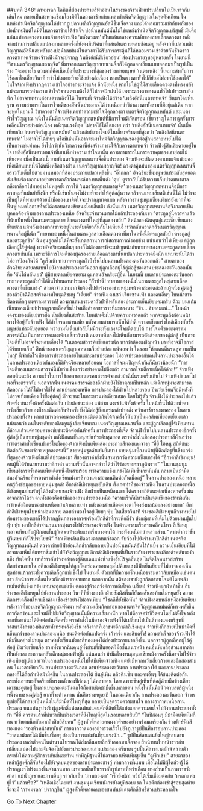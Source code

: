 ##บทที่ 348: ภาพมรดก
โลหิตที่ส่องประกายสีฟ้าอ่อนในร่างของจ้าวเฟิงแปรเปลี่ยนไปเป็นราวกับเส้นไหม กลายเป็นสะพานเชื่อมโยงมิติในดวงตาซ้ายกับแหล่งกำเนิดจิตวิญญาณในจุดตันเถียน
ในแหล่งกำเนิดจิตวิญญาณได้ปรากฏเปลวเพลิงวิญญาณอัสนีขึ้นเจือจาง และได้หลอมรวมเข้ากับพลังของบ่อน้ำเหมันต์ในมิติในดวงตาซ้ายได้สำเร็จ
บ่อน้ำเหมันต์นั้นไม่ใช่แหล่งกำเนิดจิตวิญญาณบริสุทธิ์ มันคือแก่นแท้ของดวงตาเทพเจ้าของจ้าวเฟิง ‘พลังดวงตา’ เป็นแก่นกลางความลับของสายเลือดดวงตา หลังจากผ่านการเปลี่ยนแปลงมาหลายครั้งก็ยังคงมีปริศนาที่แสนอันตรายหลบซ่อนอยู่
หลังจากที่เปลวเพลิงวิญญาณอัสนีและพลังของบ่อน้ำเหมันต์ในดวงตาได้รับการกระตุ้นก็ได้หลอมรวมเข้าด้วยกันชั่วคราว
ดวงตาเทพเจ้าของจ้าวเฟิงมักจะปรากฏ ‘เพลิงอัสนีสีเขียวอ่อน’ ส่องประกายวูบอยู่หลายครั้ง
ในยามนี้ ‘วิชาเนตรวิญญาณผลาญจิต’ ที่มาจากเนตรวิญญาณหนานจื่อก็ได้ถูกลอกเลียนแบบออกมาเป็นรูปเป็นร่าง
“จะอย่างไร ดวงตาก็คือเนื้อเยื่อที่เปราะบางที่สุดของร่างกายมนุษย์ ‘เนตรเพลิง’ นี้เหมาะสมกับการใช้ออกในเสี้ยววินาที ทว่าไม่เหมาะที่จะใช้อย่างต่อเนื่อง หากเป็นดวงตาทั่วไปก็ย่อมไม่อาจใช้ออกได้”
ในใจจ้าวเฟิงปรากฏความเข้าใจอย่างกระจ่างแจ้ง
อีกนัยหนึ่ง หากไม่ใช่ผู้ที่มีสายเลือดดวงตาที่ทรงพลัง แม้จะสามารถทำความเข้าใจวิชาเนตรเพลิงได้ก็ไม่อาจฝึกฝนได้
เพราะดวงตาของคนทั่วไปเปราะบางยิ่งนัก ไม่อาจทนทานต่อเนตรเพลิงนี้ได้
ในยามนี้
จ้าวเฟิงได้สร้าง ‘เพลิงอัสนีเนตรเทพเจ้า’ ขึ้นมาโดยพื้นฐาน ความสามารถในการโจมตีของมันนั้นประมาณได้ว่าเหนือกว่าวิชาดวงตาทั้งสามที่มีอยู่แต่เดิม
หากจะพูดในยามนี้
วิชาดวงตาที่จ้าวเฟิงเคยทำความเข้าใจมีคุกลวงตา เนตรจิตวิญญาณเหมันต์ และเนตรหัวใจวิญญาณ
หนึ่งในนั้นคือเนตรจิตวิญญาณเหมันต์ที่มีการโจมตีกัดกร่อน เชี่ยวชาญในการฉุดรั้งการเคลื่อนไหวอย่างต่อเนื่อง พลังรุนแรงที่สุด ไม่อาจใช้ได้โดยง่าย
ทว่า ‘เพลิงอัสนีเนตรเทพเจ้า’ นั้นเมื่อเทียบกับ ‘เนตรจิตวิญญาณเหมันต์’ แล้วกลับมีแรงโจมตีในเสี้ยวพริบตาที่สูงกว่า
‘เพลิงอัสนีเนตรเทพเจ้า’ ไม่อาจใช้ได้ง่ายๆ หรือมิเช่นนั้นอาจจะเผาไหม้จิตวิญญาณของคู่ต่อสู้จนสลายหายไปได้ เป็นการเข่นฆ่าคน ยิ่งไปกว่านั้นวิชาดวงตานี้ยังสร้างภาระให้กับดวงตาเทพเจ้า
จ้าวเฟิงรู้สึกเสียดายอยู่ในใจ
เพลิงอัสนีเนตรเทพเจ้าที่เขาเพิ่งทำความเข้าใจมานั้น ความสามารถในการควบคุมของเขาย่อมไม่เพียงพอ
เมื่อเป็นเช่นนี้ ยามที่เนตรวิญญาณหนานจื่อขึ้นประลอง จ้าวเฟิงจะเปิดดวงตาเทพเจ้าเพ่งมองเพื่อเลียนแบบให้ได้หนึ่งหรือสองส่วน
เนตรวิญญาณผลาญจิต!
ดวงตาคู่หม่นของเนตรวิญญาณหนานจื่อราวกับเต็มไปด้วยม่านหมอกที่ส่องประกายเปลวเพลิงขึ้น
“อ๊ากกก”
อัจฉริยะขั้นมนุษย์แท้ระดับสุดยอดส่งเสียงร้องออกมาอย่างหวาดกลัวก่อนจะล้มลงบนพื้นดัง 'ตุบ' ดูราวกับได้รับความเจ็บปวดมหาศาล กลิ้งเกลือกไปมาอย่างไม่หยุดยั้ง
การใช้ ‘เนตรวิญญาณผลาญจิต’ ของเนตรวิญญาณหนานจื่อมีการควบคุมที่แม่นยำยิ่งนัก หรือมิเช่นนั้นคงไม่ง่ายที่จะทำให้คู่ต่อสู้หวาดกลัวจนแทบเสียสติเช่นนี้ได้
ไม่ว่าจะเป็นผู้ใดที่พ่ายแพ้ด้วยน้ำมือของเขาจิตใจจะปรากฏบาดแผล หลังจากงานชุมนุมเซียนมังกรยังยากที่จะฟื้นฟู หมดโอกาสที่จะได้ครอบครองชัยชนะโดยสิ้นเชิง
ดังนั้นแล้ว เนตรวิญญาณหนานจื่อจึงกลายเป็นบุคคลต้องห้ามของลานประลองเหนือ อัจฉริยะจำนวนมากไม่กล้าประลองกับเขา
“ตระกูลอู๋นี้ควรค่าแล้วที่นับเป็นหนึ่งในสามตระกูลสายเลือดดวงตาที่ใหญ่ที่สุดของทวีป”
สีหน้าของฉินคุนอู๋และเซี่ยเซียนชางย่ำแย่ลง
แม้พลังของพวกเขาจะอยู่ในระดับเดียวกันกับโม่เทียนอี้ ทว่ากลับหวาดกลัวเนตรวิญญาณหนานจื่อผู้นี้นัก
“ทายาทของหนึ่งในสามตระกูลสายเลือดดวงตาที่มาในครั้งนี้มีตระกูลถัวป๋า ตระกูลอู๋ และตระกูลชิว”
ฉินคุนอู๋อดไม่ได้ที่จะสังเกตสถานการณ์สถานการณ์รอบข้าง
แน่นอนว่าไม่เพียงแค่ผู้ถูกเลือกผู้ไร้คู่ต่อสู้ ทว่าอัจฉริยะคนอื่นๆ เองก็ไม่ต้องการที่จะเผชิญหน้ากับทายาทของสามตระกูลสายเลือดดวงตาเช่นกัน
เพราะวิธีการโจมตีของผู้ครองสายเลือดดวงตานั้นแปลกประหลาดยิ่งนัก แทบจะนับได้ว่าไม่อาจป้องกันได้
“ดูเร็วเข้า ทายาทตระกูลถัวป๋าขึ้นไปบนลานประลองตะวันออกแล้ว”
สายตาของอัจฉริยะหลายคนเบนไปยังลานประลองตะวันออก
ผู้ถูกเลือกผู้ไร้คู่ต่อสู้ของลานประลองตะวันออกนั้นคือ ‘ตันไถ่หลันเยว่’ ผู้มีสายตาเหยียดหยาม ดูแคลนอัจฉริยะผู้อื่น
ในยามนี้ บนลานประลองตะวันออก ทายาทตระกูลถัวป๋าได้ขึ้นไปบนลานประลอง
“ถัวป๋าฉี! ทายาทของหนึ่งในสามตระกูลใหญ่สายเลือดดวงตาที่แข็งแกร่ง”
สายตาจำนวนมากจับจ้องไปยังร่างของชายหนุ่มหน้าตาสะอาดสะอ้านผู้หนึ่ง
คู่ต่อสู้ของถัวป๋าฉีคือสตรีงดงามในชุดสีชมพู
“เตี๋ยเย่”
จ้าวเฟิง ตงเซว่ เจียงซานเฟิง และคนอื่นๆ ใบหน้าขาวซีดลงเล็กๆ
เนตรคมสวรรค์!
ดวงตาแสนธรรมดาถัวป๋าฉีพลันส่องประกายเย็นเยียบคมกริบ
ฉัวะ
บนแก้มเนียนของเตี๋ยเย่ปรากฏรอยเลือดขึ้นไปจนถึงลำคอขาวราวหิมะของนาง
“ข้า... ข้ายอมแพ้...”
ใบหน้างดงามของเตี๋ยเย่ขาวซีด น้ำเสียงสั่นสะท้าน ใบหน้าเต็มไปด้วยความหวาดกลัว
หากจะพูดถึงก่อนหน้า นางได้อยู่กับจ้าวเฟิง ไล่ล่าโจรเถาชานเฟ่ย พลังความสามารถนับได้ว่าดี ความแข็งแกร่งใกล้เคียงกับขั้นมนุษย์แท้ระดับสุดยอด
ทว่ายามนี้เตี๋ยเย่กลับไม่มีกระทั่งแรงจะโจมตีตอบโต้
การโจมตีของเนตรคมสวรรค์นั้นเป็นการกวาดมองเพียงเสี้ยววินาที คมดาบที่มองไม่เห็นก็สามารถตัดลำคอของคู่ต่อสู้ เป็นการโจมตีที่ไม่อาจที่จะหลบเลี่ยงได้
“เนตรคมสวรรค์แข็งแกร่งนัก หากข้าต้องเผชิญหน้า บางทีอาจมีโอกาสได้รับบาดเจ็บ”
สีหน้าของเนตรวิญญาณหนานจื่อย่ำแย่ลง
แน่นอนว่า
ในรอบ ‘ห้าแดนดิ้นรนสู่ความเป็นใหญ่’ นี้จำกัดไว้เพียงการประลองภายในแต่ละลานประลอง ไม่อาจประลองกับคนในลานประลองอื่นได้
ในลานประลองเดียวกันเองก็มีอัจฉริยะหลายร้อยคน โอกาสที่จะเผชิญหน้ากันก็นับว่าน้อยนัก
“การโจมตีของเนตรคมสวรรค์นี้นับว่าแข็งแกร่งอย่างคาดไม่ถึงแล้ว สามารถโจมตีกายเนื้อได้ด้วย!”
จ้าวเฟิงลอบตื่นตะลึง
ความเร็วในการใช้ออกของเนตรคมสวรรค์จากถัวป๋าฉีนั้นรวดเร็วเกินไป จ้าวเฟิงมีเวลาไม่พอที่จะตรวจจับ
นอกจากนั้น เนตรคมสวรรค์ของอีกฝ่ายยังใช้ธาตุลมเป็นหลัก แม้เด็กหนุ่มจะสามารถคัดลอกมาได้ก็ไม่อาจใช้ได้
ลานประลองเหนือ
การประลองได้ผ่านไปหลายรอบ
ปิงเว่ยเซียนจื่อมีพลังที่ไม่อาจเทียบเคียง ไร้ซึ่งคู่ต่อสู้ มักจะชนะในกระบวนท่าเดียวเสมอ
โดยไม่รู้ตัว
จ้าวเฟิงได้ประลองไปแล้วห้าครั้ง ชนะทั้งห้าครั้งติดต่อกัน
เป่ยม่อชนะสอง แพ้สาม
ตงเซว่แพ้ทั้งห้าครั้ง ใบหน้ารื้นไปด้วยน้ำตา
หวังเสี่ยวก้วยเองก็ชนะติดต่อกันห้าครั้ง ยิ่งได้ต่อสู้ยิ่งแกร่งกล้าบ้าคลั่ง คว้าเอาชัยชนะมาครอง
ในลานประลองทั้งห้า หากสามารถครอบครองชัยชนะติดต่อกันได้ห้าครั้งก็นับว่าเป็นผลลัพธ์ที่ยอดเยี่ยมแล้ว
แน่นอนว่า
คนในระดับของฉินคุนอู๋ เซี่ยเซียนชาง เนตรวิญญาณหนานจื่อ และผู้ถูกเลือกผู้ไร้เทียมทานก็ล้วนแล้วแต่ครอบครองชัยชนะติดต่อกันห้าครั้ง
การประลองที่เจ็ด
จ้าวเฟิงขึ้นไปบนลานประลองอีกครั้ง คู่ต่อสู้เป็นชายหนุ่มชุดดำ พลังฝึกตนขั้นมนุษย์แท้ระดับสุดยอด ตราคำสั่งในมือส่องประกายสีเงินสว่าง
ทว่าตราคำสั่งเซียนมังกรในมือของจ้าวเฟิงนั้นเพียงส่องประกายสีทองแดงจางๆ
“ฮี่ฮี่ ไอ้หนู สถิติชนะติดต่อกันของเจ้าจะหยุดลงตรงนี้”
ชายหนุ่มชุดดำแย้มยิ้มบาง
ชายหนุ่มเบื้องหน้าผู้นี้คือศัตรูที่แข็งแกร่งที่สุดของจ้าวเฟิงตั้งแต่ได้ประลองมา
สีของตราคำสั่งนั้นสามารถวัดความแข็งแกร่งได้
“อีกาดำลีเชิงหยุน! คนผู้นี้ได้รับฉายานามว่าอีกาดำ ความเร็วนั้นอาจกล่าวได้ว่าไร้ร่องรอยราวภูติพราย”
“ในงานชุมนุมเซียนมังกรครั้งก่อนเพียงติดหนึ่งในสามร้อย ทว่าความแข็งแกร่งได้เพิ่มขึ้นกะทันหัน กลายเป็นม้ามืด ชนะอัจฉริยะที่ครองตราคำสั่งเซียนมังกรสีทองแดงสองคนติดต่อกันเมื่อครู่”
ในลานประลองเหนือ หลายคนรู้ถึงข้อมูลของชายหนุ่มชุดดำ
อีกาดำลีเชิงหยุนขยับเดิน สังเกตท่าทีของจ้าวเฟิง
ในลานประลองเหนือ ลีเชิงหยุนย่อมรับรู้ได้ถึงตัวตนของจ้าวเฟิง อีกฝ่ายเป็นเหมือนเขา ได้ครองสถิติชนะต่อเนื่องหกครั้ง
มันอาจกล่าวได้ว่า
คนทั้งสองคือม้ามืดของลานประลองเหนือ
“ความเร็วก็นับว่าเป็นจุดแข็งของข้าเช่นกัน ทว่าพลังฝึกตนของข้าเหนือกว่าเจ้าหลายเท่า พลังของสายเลือดดวงตาก็คงส่งผลน้อยลงอย่างมาก”
อีกาดำลีเชิงหยุนใบหน้าผ่อนคลาย ลอบลำพองใจอยู่เงียบๆ
ฟุ่บ
ในเสี้ยววินาที ร่างของลีเชิงหยุนก็จางหายไป
ต่อมาร่างของเขาก็ได้ปรากฏขึ้นกลางอากาศพร้อมปีกสีดำที่กระพือถี่รัว ส่งกลุ่มลมที่เต็มไปด้วยม่านฝุ่นไป
ฟุ่บ ฟุ่บ
เงาปีกสีดำจำนวนมากมุ่งตรงไปยังร่างของจ้าวเฟิง
ในด้านความเร็วการเคลื่อนไหว ลีเชิงหยุนอาจเทียบกับผู้ฝึกตนขั้นผู้วิเศษแท้ระดับแรกเริ่มบางคนได้ กระทั่งเหนือกว่าหลายส่วน
“หากต่ำกว่าขั้นผู้วิเศษแท้ก็ไร้ประโยชน์”
จ้าวเฟิงพลันเปิดดวงตาเทพเจ้าออก จับจ้องไปยังร่างเงาปีกสีดำ
เนตรจิตวิญญาณเหมันต์!
ดวงตาซ้ายสีฟ้าอ่อนลึกล้ำกลับกลายเป็นบ่อน้ำเหมันต์อันไร้ก้นบึ้ง ความเย็นเยียบที่ไม่อาจมองเห็นได้แทรกซึมเข้าไปยังจิตวิญญาณ
อีกาดำลีเชิงหยุนที่เป็นราวกับเงาร่างของอีกาดำพลันชะงักแข็ง
ทันใดนั้น เขาก็ราวกับร่วงหล่นลงสู่ดินแดนแห่งน้ำแข็งอันไร้จุดสิ้นสุด ในจิตใจหนาวสะท้าน กัดกร่อนภายใน
สติของลีเชิงหยุนได้ถูกกัดกร่อนครอบคลุมไปด้วยแสงสีฟ้าเย็นเยียบที่ไม่อาจมองเห็น สุดท้ายแล้วกระทั่งความคิดก็ถูกแช่แข็งไป
ในยามนี้ ตัวเขาที่มีความเร็วเหนือธรรมดากลับเหมือนเช่นคนชรา สีหน้าการเคลื่อนไหวเชื่องช้าราวหอยทาก
นอกจากนั้น สติของเขายังถูกกัดกร่อนโจมตีโดยพลังเหมันต์ที่แข็งแกร่ง แทบจะถูกแช่แข็ง ตกลงสู่ห้วงภวังค์การหลับใหล
เปรี้ยง!
จ้าวเฟิงยกฝ่าเท้าขึ้น ถีบร่างของลีเชิงหยุนไปยังลานประลอง
วินาทีที่ร่างของอีกฝ่ายสัมผัสพื้นก็ยังคงสั่นสะท้านไม่หยุดยั้ง ความคิดการเคลื่อนไหวแข็งค้าง เชื่องช้าอย่างไม่อาจเทียบ
“โชคดีที่ยั้งมือทัน”
จ้าวเฟิงลอบหลั่งเหงื่อเย็นเยียบ
หลังจากที่ขอบเขตจิตวิญญาณพัฒนา พลังความเย็นกัดกร่อนของเนตรจิตวิญญาณเหมันต์ก็ทรงพลังขึ้น
การกัดกร่อนและโจมตีไปยังจิตวิญญาณนั้นมีความเสี่ยงหนัก หากไม่ดีอาจคร่าชีวิตคนโดยไม่ตั้งใจ
หลังจากที่เอาชนะได้ติดต่อกันเจ็ดครั้ง ตราคำสั่งในมือของจ้าวเฟิงก็ได้เปลี่ยนไปเป็นสีทองแดงบริสุทธิ์ วาสนามังกรของมันกระทั่งทรงพลังยิ่งขึ้น
หลังจากที่เอาชนะอีกาดำลีเชิงหยุน จ้าวเฟิงก็กลายเป็นม้ามืดที่แข็งแกร่งของลานประลองเหนือ
ชนะติดต่อกันแปดครั้ง เก้าครั้ง และสิบครั้ง!
ความสำเร็จของจ้าวเฟิงได้เพิ่มขึ้นอย่างไม่หยุด ตราคำสั่งเซียนมังกรสีทองแดงได้ส่องประกายมากยิ่งขึ้น
นอกจากผู้ถูกเลือกผู้ไร้คู่ต่อสู้ ปิงเว่ยเซียนจื่อ รวมทั้งพวกฉินคุนอู๋ทั้งสามที่เป็นยอดฝีมือชั้นแนวหน้า คนอื่นที่เหลือส่วนมากต่างเป็นกังวลและหวาดกลัวเด็กหนุ่มผมฟ้าผู้นี้
แน่นอนว่า
ม้ามืดในงานชุมนุมเซียนมังกรครั้งนี้อาจไม่ใช่จ้าวเฟิงเพียงผู้เดียว
ทว่าในลานประลองเหนือไม่ได้มีเพียงจ้าวเฟิง แต่ยังมีพวกหวังเสี่ยวก้วยและอีกสองสามคน
ในเวลาเดียวกัน
ลานประลองตะวันออก ลานประลองตะวันตก ลานประลองใต้ และลานประลองกลางก็ได้ถือกำเนิดม้ามืดขึ้น
ในลานประลองใต้ ซินอู๋เหิน หลิวฉินซิน และคนอื่นๆ ได้ชนะติดต่อกัน กระทั่งเอาชนะอัจฉริยะที่ทรงพลังของปีก่อนๆ ได้หลายคน
โดยเฉพาะซินอู๋เหินที่ต่อสู้ด้วยมือข้างเดียว เอาชนะคู่ต่อสู้
ในลานประลองตะวันตกได้ถือกำเนิดม้ามืดขึ้นหลายคน หนึ่งในนั้นคือนักดาบสตรีผู้หนึ่ง หนึ่งดาบชนะคู่ต่อสู้ ยากที่จะต้านทาน
นั่นคือชางหยูเยว่!
ในขณะเดียวกัน ลานประลองตะวันออก จ้าวหยูเฟยก็ได้กลายเป็นหนึ่งในสี่ม้ามืดที่ใหญ่ที่สุด กลายเป็นจุดรวมความสนใจ
กลางอากาศเหนือลานประลอง บนแท่นรูปวงรี ผู้สูงศักดิ์แห่งสหพันธ์แดนศักดิ์สิทธิ์ได้แบ่งแยกความสนใจไปยังลานประลองทั้งห้า
“ฮี่ฮี่ ควรค่าแล้วที่นับว่าเป็นช่วงเวลาที่ยิ่งใหญ่ที่สุดในรอบหลายสิบปี”
“ในปีก่อนๆ มีม้ามืดเพียงไม่กี่คน ทว่ายามนี้กลับมากถึงสิบยี่สิบคน”
ผู้สูงศักดิ์หลายคนผงกศีรษะอย่างพร้อมเพรียงกัน
ร่างยักษ์ผิวสีทองแดง ‘รองหัวหน้าสหพันธ์’ สายตากวาดมองอย่างรวดเร็วไปยังภูเขารูปปั้นศิลารอบลานประลอง “วาสนามังกรได้เพิ่มขึ้นเรื่อยๆ ช่างเป็นการแข่งขันที่รุนแรงนัก...”
รูปปั้นศิลาแสนยิ่งใหญ่รอบลานประลอง เหล่าตัวตนในตำนานโบราณได้ส่งกลิ่นอายลึกลับออกมาเจือจาง สีหน้าบนใบหน้าราวกับเปลี่ยนแปลงไปและจับจ้องไปยังการประลองบนลานประลอง
ครืนนน
รูปปั้นศิลาขนาดยักษ์หลายตัวกระทั่งให้ความรู้สึกราวกับสั่นสะท้าน ท่าทีภูมิฐานที่ไม่อาจมองเห็นเพิ่มสูงขึ้น
“ดูเร็วเข้า!”
สายตาของเหล่าผู้สูงศักดิ์จับจ้องไปยังจุดบนสุดของลานประลองชางกู่
ท่ามกลางชั้นเมฆ เมื่อใดไม่มีผู้ใดล่วงรู้ได้ปรากฏเงาโปร่งแสงขึ้นจำนวนมาก
เงาพวกนั้นเป็นราวกับรูปภาพที่พร่าเลือน บางส่วนเป็นภาพราชวัง ศาลา แม่น้ำภูเขาและภาพอื่นๆ ราวกับเป็น ‘ภาพลวงตา’
“เร็วยิ่งนัก! ทวีปได้เริ่มเชื่อมต่อกับ ‘มรดกแห่งยู่ไว่’ แล้วหรือ?”
“เหลือเชื่อโดยแท้ งานชุมนุมเซียนมังกรยังอยู่ที่รอบแรก ในอดีตต้องเข้าสู่รอบสุดท้ายจึงจะมี ‘ภาพมรดก’ ปรากฏขึ้น”
ผู้สูงศักดิ์หลายคนของสหพันธ์แดนศักดิ์สิทธิ์ล้วนประหลาดใจ


[Go To Next Chapter]( ./128.md)